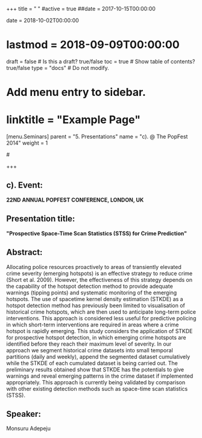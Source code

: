 +++
title = " "
#active = true
##date = 2017-10-15T00:00:00

date = 2018-10-02T00:00:00
# lastmod = 2018-09-09T00:00:00

draft = false  # Is this a draft? true/false
toc = true  # Show table of contents? true/false
type = "docs"  # Do not modify.

# Add menu entry to sidebar.
# linktitle = "Example Page"
[menu.Seminars]
  parent = "5. Presentations"
  name = "c). @ The PopFest 2014"
  weight = 1
 
#[]("/tutorial/tutor_eg_021018_files/featured.jpg"")

+++

## **c). Event:**

**22ND ANNUAL POPFEST CONFERENCE, LONDON, UK**

## **Presentation title:**

**"Prospective Space-Time Scan Statistics (STSS) for Crime Prediction"**

## **Abstract:**

Allocating police resources proactively to areas of transiently elevated crime severity (emerging hotspots) is an effective strategy to reduce crime (Short et al. 2009). However, the effectiveness of this strategy depends on the capability of the hotspot detection method to provide adequate warnings (tipping points) and systematic monitoring of the emerging hotspots. The use of spacetime kernel density estimation (STKDE) as a hotspot detection method has previously been limited to visualisation of historical crime hotspots, which are then used to anticipate long-term police interventions. This approach is considered less useful for predictive policing in which short-term interventions are required in areas where a crime hotspot is rapidly emerging. This study considers the application of STKDE for prospective hotspot detection, in which emerging crime hotspots are identified before they reach their maximum level of severity. In our approach we segment historical crime datasets into small temporal partitions (daily and weekly), append the segmented dataset cumulatively while the STKDE of each cumulated dataset is being carried out. The preliminary results obtained show that STKDE has the potentials to give warnings and reveal emerging patterns in the crime dataset if implemented appropriately. This approach is currently being validated by comparison with other existing detection methods such as space-time scan statistics (STSS).

## **Speaker:**
Monsuru Adepeju



